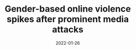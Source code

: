 ---
title: "Gender-based online violence spikes after prominent media attacks"
collection: public-writing
category: oped
link: https://www.brookings.edu/articles/gender-based-online-violence-spikes-after-prominent-media-attacks/
excerpt: "On March 9, 2021, Fox News host Tucker Carlson took aim at a favorite target: a New York Times journalist. In the crosshairs was tech reporter..."
date: 2022-01-26
venue: 'Brookings: TechStream'
---